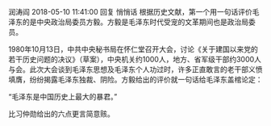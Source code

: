 润涛阎 2018-05-10 11:41:00 回复 悄悄话 根据历史文献，第一个用一句话评价毛泽东的是中央政治局委员方毅。方毅是毛泽东时代受宠的文革期间也是政治局委员。 

1980年10月13日，中共中央秘书局在怀仁堂召开大会，讨论《关于建国以来党的若干历史问题的决议》（草案），中央机关约1000人，地方、省军级干部约3000人与会。此次大会谈到毛泽东思想及毛泽东个人功过时，许多正直敢言的老干部义愤填膺，纷纷揭露毛泽东独裁、阴险。方毅给出的评价就一句话给毛泽东盖棺论定： 

“毛泽东是中国历史上最大的暴君。” 

比习仲勋给出的六点更言简意赅。
